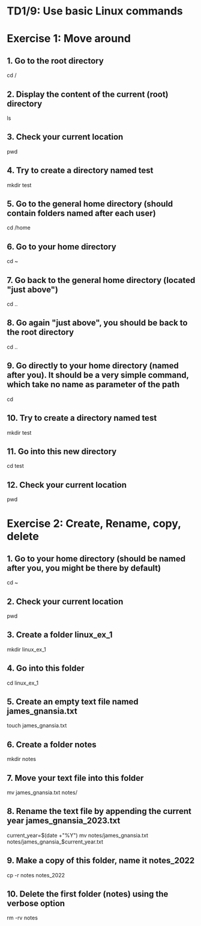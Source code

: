 # TD1/9: Use basic Linux commands

# Exercise 1: Move around

## 1. Go to the root directory
cd /

## 2. Display the content of the current (root) directory
ls

## 3. Check your current location
pwd

## 4. Try to create a directory named test
mkdir test

## 5. Go to the general home directory (should contain folders named after each user)
cd /home

## 6. Go to your home directory
cd ~

## 7. Go back to the general home directory (located "just above")
cd ..

## 8. Go again "just above", you should be back to the root directory
cd ..

## 9. Go directly to your home directory (named after you). It should be a very simple command, which take no name as parameter of the path
cd

## 10. Try to create a directory named test
mkdir test

## 11. Go into this new directory
cd test

## 12. Check your current location 
pwd


# Exercise 2: Create, Rename, copy, delete

## 1. Go to your home directory (should be named after you, you might be there by default)
cd ~

## 2. Check your current location
pwd

## 3. Create a folder linux_ex_1
mkdir linux_ex_1

## 4. Go into this folder
cd linux_ex_1

## 5. Create an empty text file named james_gnansia.txt 
touch james_gnansia.txt

## 6. Create a folder notes
mkdir notes

## 7. Move your text file into this folder
mv james_gnansia.txt notes/

## 8. Rename the text file by appending the current year james_gnansia_2023.txt
current_year=$(date +"%Y")
mv notes/james_gnansia.txt notes/james_gnansia_$current_year.txt

## 9. Make a copy of this folder, name it notes_2022
cp -r notes notes_2022

## 10. Delete the first folder (notes) using the verbose option
rm -rv notes
